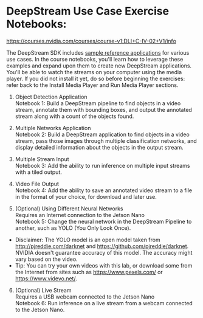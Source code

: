 # DeepStream Use Case Exercise Notebooks:
https://courses.nvidia.com/courses/course-v1:DLI+C-IV-02+V1/info

The DeepStream SDK includes [sample reference applications](https://docs.nvidia.com/metropolis/deepstream/dev-guide/index.html#page/DeepStream%2520Development%2520Guide%2Fdeepstream_quick_start.html%23wwpID0E2HA) for various use cases. In the course notebooks, you'll learn how to leverage these examples and expand upon them to create new DeepStream applications. You'll be able to watch the streams on your computer using the media player. If you did not install it yet, do so before beginning the exercises: refer back to the Install Media Player and Run Media Player sections.

1. Object Detection Application  
Notebook 1: Build a DeepStream pipeline to find objects in a video stream, annotate them with bounding boxes, and output the annotated stream along with a count of the objects found.

2. Multiple Networks Application  
Notebook 2: Build a DeepStream application to find objects in a video stream, pass those images through multiple classification networks, and display detailed information about the objects in the output stream.

3. Multiple Stream Input  
Notebook 3: Add the ability to run inference on multiple input streams with a tiled output.

4. Video File Output  
Notebook 4: Add the ability to save an annotated video stream to a file in the format of your choice, for download and later use.

5. (Optional) Using Different Neural Networks  
Requires an Internet connection to the Jetson Nano  
Notebook 5: Change the neural network in the DeepStream Pipeline to another, such as YOLO (You Only Look Once).

- Disclaimer: The YOLO model is an open model taken from http://pjreddie.com/darknet and https://github.com/pjreddie/darknet. NVIDIA doesn't guarantee accuracy of this model. The accuracy might vary based on the video.
- Tip: You can try your own videos with this lab, or download some from the Internet from sites such as https://www.pexels.com/ or https://www.videvo.net/.
6. (Optional) Live Stream  
Requires a USB webcam connected to the Jetson Nano  
Notebook 6: Run inference on a live stream from a webcam connected to the Jetson Nano.
